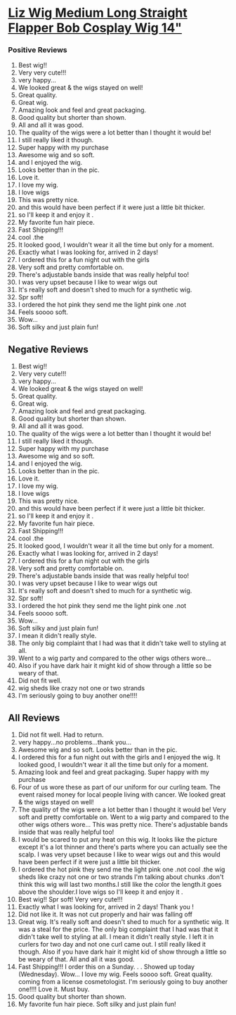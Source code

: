 # [Liz Wig Medium Long Straight Flapper Bob Cosplay Wig 14&quot;](https://products.checkmycream.com/products/Liz-Wig-Medium-Long-Straight-Flapper-Bob-Cosplay-Wig-14&quot;.html)

### Positive Reviews

<ol>
      <li>Best wig!!</li>
      <li>Very very cute!!!</li>
      <li>very happy...</li>
      <li>We looked great &amp; the wigs stayed on well!</li>
      <li>Great quality.</li>
      <li>Great wig.</li>
      <li>Amazing look and feel and great packaging.</li>
      <li>Good quality but shorter than shown.</li>
      <li>All and all it was good.</li>
      <li>The quality of the wigs were a lot better than I thought it would be!</li>
      <li>I still really liked it though.</li>
      <li>Super happy with my purchase</li>
      <li>Awesome wig and so soft.</li>
      <li>and I enjoyed the wig.</li>
      <li>Looks better than in the pic.</li>
      <li>Love it.</li>
      <li>I love my wig.</li>
      <li>I love wigs</li>
      <li>This was pretty nice.</li>
      <li>and this would have been perfect if it were just a little bit thicker.</li>
      <li>so I&#x27;ll keep it and enjoy it .</li>
      <li>My favorite fun hair piece.  </li>
      <li>Fast Shipping!!!</li>
      <li>cool .the</li>
      <li>It looked good, I wouldn&#x27;t wear it all the time but only for a moment.</li>
      <li>Exactly what I was looking for, arrived in 2 days!</li>
      <li>I ordered this for a fun night out with the girls</li>
      <li>Very soft and pretty comfortable on.</li>
      <li>There&#x27;s adjustable bands inside that was really helpful too!</li>
      <li>I was very upset because I like to wear wigs out</li>
      <li>It&#x27;s really soft and doesn&#x27;t shed to much for a synthetic wig.</li>
      <li>Spr soft!</li>
      <li>I ordered the hot pink they send me the light pink one .not</li>
      <li>Feels soooo soft.</li>
      <li>Wow...</li>
      <li>Soft silky and just plain fun!</li>
</ol>


<h2>Negative Reviews</h2>
<ol>
<li> Best wig!!</li>
<li> Very very cute!!!</li>
<li> very happy...</li>
<li> We looked great &amp; the wigs stayed on well!</li>
<li> Great quality.</li>
<li> Great wig.</li>
<li> Amazing look and feel and great packaging.</li>
<li> Good quality but shorter than shown.</li>
<li> All and all it was good.</li>
<li> The quality of the wigs were a lot better than I thought it would be!</li>
<li> I still really liked it though.</li>
<li> Super happy with my purchase</li>
<li> Awesome wig and so soft.</li>
<li> and I enjoyed the wig.</li>
<li> Looks better than in the pic.</li>
<li> Love it.</li>
<li> I love my wig.</li>
<li> I love wigs</li>
<li> This was pretty nice.</li>
<li> and this would have been perfect if it were just a little bit thicker.</li>
<li> so I&#x27;ll keep it and enjoy it .</li>
<li> My favorite fun hair piece.  </li>
<li> Fast Shipping!!!</li>
<li> cool .the</li>
<li> It looked good, I wouldn&#x27;t wear it all the time but only for a moment.</li>
<li> Exactly what I was looking for, arrived in 2 days!</li>
<li> I ordered this for a fun night out with the girls</li>
<li> Very soft and pretty comfortable on.</li>
<li> There&#x27;s adjustable bands inside that was really helpful too!</li>
<li> I was very upset because I like to wear wigs out</li>
<li> It&#x27;s really soft and doesn&#x27;t shed to much for a synthetic wig.</li>
<li> Spr soft!</li>
<li> I ordered the hot pink they send me the light pink one .not</li>
<li> Feels soooo soft.</li>
<li> Wow...</li>
<li> Soft silky and just plain fun!</li>
<li> I mean it didn&#x27;t really style.</li>
<li> The only big complaint that I had was that it didn&#x27;t take well to styling at all.</li>
<li> Went to a wig party and compared to the other wigs others wore...</li>
<li> Also if you have dark hair it might kid of show through a little so be weary of that.</li>
<li> Did not fit well.</li>
<li> wig sheds like crazy not one or two strands</li>
<li> I&#x27;m seriously going to buy another one!!!!</li>
</ol>

<h2>All Reviews</h2>

<ol>
    <li> Did not fit well. Had to return.</li>
    <li> very happy...no problems...thank you...</li>
    <li> Awesome wig and so soft. Looks better than in the pic.</li>
    <li> I ordered this for a fun night out with the girls and I enjoyed the wig. It looked good, I wouldn&#x27;t wear it all the time but only for a moment.</li>
    <li> Amazing look and feel and great packaging. Super happy with my purchase</li>
    <li> Four of us wore these as part of our uniform for our curling team. The event raised money for local people living with cancer. We looked great &amp; the wigs stayed on well!</li>
    <li> The quality of the wigs were a lot better than I thought it would be! Very soft and pretty comfortable on. Went to a wig party and compared to the other wigs others wore... This was pretty nice. There&#x27;s adjustable bands inside that was really helpful too!</li>
    <li> I would be scared to put any heat on this wig. It looks like the picture except it&#x27;s a lot thinner and there&#x27;s parts where you can actually see the scalp. I was very upset because I like to wear wigs out and this would have been perfect if it were just a little bit thicker.</li>
    <li> I ordered the hot pink they send me the light pink one .not cool .the wig sheds like crazy not one or two strands I&#x27;m talking about chunks .don&#x27;t think this wig will last two months.I still like the color the length.it goes above the shoulder.I love wigs so I&#x27;ll keep it and enjoy it .</li>
    <li> Best wig!! Spr soft! Very very cute!!!</li>
    <li> Exactly what I was looking for, arrived in 2 days! Thank you !</li>
    <li> Did not like it. It was not cut properly and hair was falling off</li>
    <li> Great wig. It&#x27;s really soft and doesn&#x27;t shed to much for a synthetic wig. It was a steal for the price. The only big complaint that I had was that it didn&#x27;t take well to styling at all. I mean it didn&#x27;t really style. I left it in curlers for two day and not one curl came out. I still really liked it though. Also if you have dark hair it might kid of show through a little so be weary of that. All and all it was good.</li>
    <li> Fast Shipping!!! I order this on a Sunday. . . Showed up today (Wednesday). Wow... I love my wig. Feels soooo soft. Great quality. coming from a license cosmetologist. I&#x27;m seriously going to buy another one!!!! Love it. Must buy.</li>
    <li> Good quality but shorter than shown.</li>
    <li> My favorite fun hair piece.  Soft silky and just plain fun!</li>
</ol>




